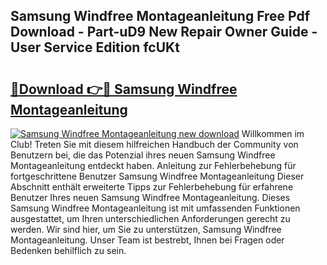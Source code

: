 ## Samsung Windfree Montageanleitung Free Pdf Download - Part-uD9 New Repair Owner Guide - User Service Edition fcUKt

# <h2><a href="http://df8g4u.blite.top/?on=Samsung+Windfree+Montageanleitung">🔗Download 👉🔴 Samsung Windfree Montageanleitung</a></h2>

[![Samsung Windfree Montageanleitung new download](https://i.imgur.com/lujVjoI.png)](http://df8g4u.blite.top/?on=Samsung+Windfree+Montageanleitung)
Willkommen im Club! Treten Sie mit diesem hilfreichen Handbuch der Community von Benutzern bei, die das Potenzial ihres neuen Samsung Windfree Montageanleitung entdeckt haben. Anleitung zur Fehlerbehebung für fortgeschrittene Benutzer Samsung Windfree Montageanleitung Dieser Abschnitt enthält erweiterte Tipps zur Fehlerbehebung für erfahrene Benutzer Ihres neuen Samsung Windfree Montageanleitung. Dieses Samsung Windfree Montageanleitung ist mit umfassenden Funktionen ausgestattet, um Ihren unterschiedlichen Anforderungen gerecht zu werden. Wir sind hier, um Sie zu unterstützen, Samsung Windfree Montageanleitung. Unser Team ist bestrebt, Ihnen bei Fragen oder Bedenken behilflich zu sein.
